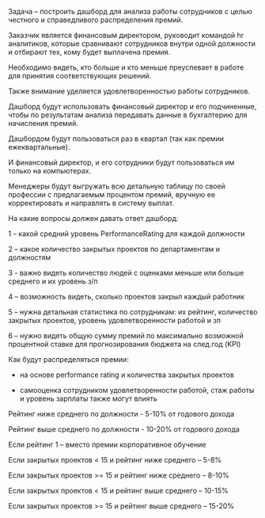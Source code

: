 Задача – построить дашборд для анализа работы сотрудников с целью честного и справедливого распределения премий.

Заказчик является финансовым директором, руководит командой hr аналитиков, которые сравнивают сотрудников внутри одной должности и отбирают тех, кому будет выплачена премия.

Необходимо видеть, кто больше и кто меньше преуспевает в работе для принятия соответствующих решений.

Также внимание уделяется удовлетворенностью работы сотрудников.

Дашборд будут использовать финансовый директор и его подчиненные, чтобы по результатам анализа передавать данные в бухгалтерию для начисления премий.

Дашбордом будут пользоваться раз в квартал (так как премии ежеквартальные).

И финансовый директор, и его сотрудники будут пользоваться им только на компьютерах.

Менеджеры будут выгружать всю детальную таблицу по своей профессии с предлагаемым процентом премий, вручную ее корректировать и направлять в систему выплат.

На какие вопросы должен давать ответ дашборд:

1 – какой средний уровень PerformanceRating для каждой должности 

2 – какое количество закрытых проектов по департаментам и должностям 

3 - важно видеть количество людей с оценками меньше или больше среднего и их уровень з/п

4 – возможность видеть, сколько проектов закрыл каждый работник

5 – нужна детальная статистика по сотрудникам: их рейтинг, количество закрытых проектов, уровень удовлетворенности работой и зп 

6 – нужно видеть общую сумму премий по максимально возможной процентной ставке для прогнозирования бюджета на след.год (KPI)

Как будут распределяться премии:

- на основе performance rating и количества закрытых проектов

- самооценка сотрудником удовлетворенности работой, стаж работы и уровень зарплаты также могут влиять 

Рейтинг ниже среднего по должности - 5-10% от годового дохода

Рейтинг выше среднего по должности - 10-20% от годового дохода

Если рейтинг 1 – вместо премии корпоративное обучение

Если закрытых проектов < 15 и рейтинг ниже среднего – 5-8%

Если закрытых проектов >= 15 и рейтинг ниже среднего – 8-10%

Если закрытых проектов < 15 и рейтинг выше среднего – 10-15%

Если закрытых проектов >= 15 и рейтинг выше среднего – 15-20%

